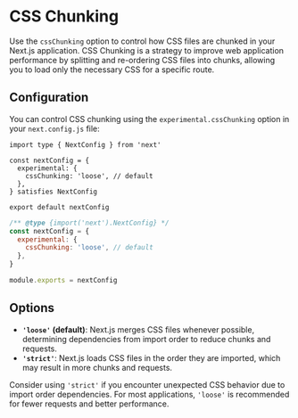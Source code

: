 # CSS Chunking

Use the `cssChunking` option to control how CSS files are chunked in your Next.js application. CSS Chunking is a strategy to improve web application performance by splitting and re-ordering CSS files into chunks, allowing you to load only the necessary CSS for a specific route.

## Configuration

You can control CSS chunking using the `experimental.cssChunking` option in your `next.config.js` file:

```tsx
import type { NextConfig } from 'next'

const nextConfig = {
  experimental: {
    cssChunking: 'loose', // default
  },
} satisfies NextConfig

export default nextConfig
```

```js
/** @type {import('next').NextConfig} */
const nextConfig = {
  experimental: {
    cssChunking: 'loose', // default
  },
}

module.exports = nextConfig
```

## Options

- **`'loose'` (default)**: Next.js merges CSS files whenever possible, determining dependencies from import order to reduce chunks and requests.
- **`'strict'`**: Next.js loads CSS files in the order they are imported, which may result in more chunks and requests.

Consider using `'strict'` if you encounter unexpected CSS behavior due to import order dependencies. For most applications, `'loose'` is recommended for fewer requests and better performance.